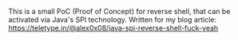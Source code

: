 This is a small PoC (Proof of Concept) for reverse shell, that can be activated via Java's SPI technology. 
Written for my blog article: https://teletype.in/@alex0x08/java-spi-reverse-shell-fuck-yeah

